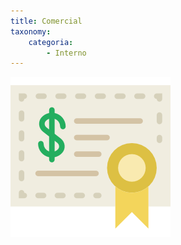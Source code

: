 ```yaml
---
title: Comercial
taxonomy:
    categoria:
        - Interno
---
```


![Setor Comercial](001-investment.png)
